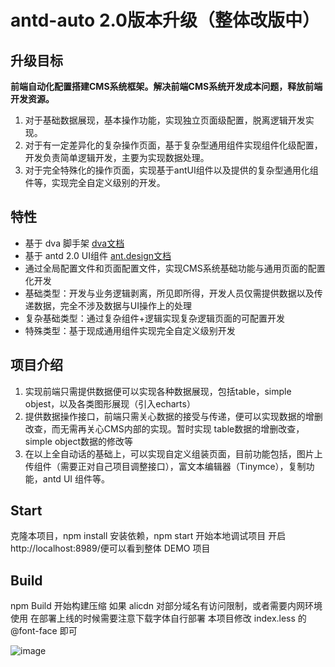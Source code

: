# antd-auto  2.0版本升级（整体改版中）

## 升级目标

**前端自动化配置搭建CMS系统框架。解决前端CMS系统开发成本问题，释放前端开发资源。**

1. 对于基础数据展现，基本操作功能，实现独立页面级配置，脱离逻辑开发实现。
2. 对于有一定差异化的复杂操作页面，基于复杂型通用组件实现组件化级配置，开发负责简单逻辑开发，主要为实现数据处理。
3. 对于完全特殊化的操作页面，实现基于antUI组件以及提供的复杂型通用化组件等，实现完全自定义级别的开发。

## 特性

- 基于 dva 脚手架 [dva文档](https://github.com/dvajs/dva)
- 基于 antd 2.0 UI组件 [ant.design文档](https://ant.design/docs/react/introduce)
- 通过全局配置文件和页面配置文件，实现CMS系统基础功能与通用页面的配置化开发
- 基础类型：开发与业务逻辑剥离，所见即所得，开发人员仅需提供数据以及传递数据，完全不涉及数据与UI操作上的处理
- 复杂基础类型：通过复杂组件+逻辑实现复杂逻辑页面的可配置开发
- 特殊类型：基于现成通用组件实现完全自定义级别开发

## 项目介绍

1. 实现前端只需提供数据便可以实现各种数据展现，包括table，simple objest，以及各类图形展现（引入echarts）
2. 提供数据操作接口，前端只需关心数据的接受与传递，便可以实现数据的增删改查，而无需再关心CMS内部的实现。暂时实现 table数据的增删改查，simple object数据的修改等
3. 在以上全自动话的基础上，可以实现自定义组装页面，目前功能包括，图片上传组件（需要正对自己项目调整接口），富文本编辑器（Tinymce），复制功能，antd UI 组件等。

## Start

克隆本项目，npm install 安装依赖，npm start 开始本地调试项目 开启 http://localhost:8989/便可以看到整体 DEMO 项目

## Build
npm Build 开始构建压缩
如果 alicdn 对部分域名有访问限制，或者需要内网环境使用 在部署上线的时候需要注意下载字体自行部署
本项目修改 index.less 的 @font-face 即可

![image](http://image.freefe.cc/20161201144536.png)

